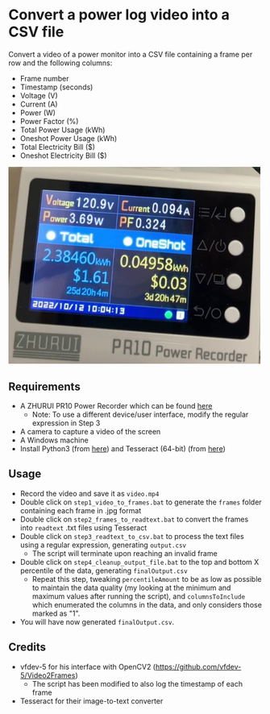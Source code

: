 # Convert a power log video into a CSV file
Convert a video of a power monitor into a CSV file containing a frame per row and the following columns:
- Frame number
- Timestamp (seconds)
- Voltage (V)
- Current (A)
- Power (W)
- Power Factor (%)
- Total Power Usage (kWh)
- Oneshot Power Usage (kWh)
- Total Electricity Bill ($)
- Oneshot Electricity Bill ($)
<img src="screenshot.jpg" width="500"/>

## Requirements
- A ZHURUI PR10 Power Recorder which can be found [here](https://a.co/d/fwyrkhc)
  - Note: To use a different device/user interface, modify the regular expression in Step 3
- A camera to capture a video of the screen
- A Windows machine
- Install Python3 (from [here](https://www.python.org/downloads/)) and Tesseract (64-bit) (from [here](https://github.com/UB-Mannheim/tesseract/wiki))

## Usage
- Record the video and save it as `video.mp4`
- Double click on `step1_video_to_frames.bat` to generate the `frames` folder containing each frame in .jpg format
- Double click on `step2_frames_to_readtext.bat` to convert the frames into `readtext` .txt files using Tesseract
- Double click on `step3_readtext_to_csv.bat` to process the text files using a regular expression, generating `output.csv`
  - The script will terminate upon reaching an invalid frame
- Double click on `step4_cleanup_output_file.bat` to the top and bottom X percentile of the data, generating `finalOutput.csv`
  - Repeat this step, tweaking `percentileAmount` to be as low as possible to maintain the data quality (my looking at the minimum and maximum values after running the script), and `columnsToInclude` which enumerated the columns in the data, and only considers those marked as "1".
- You will have now generated `finalOutput.csv`.

## Credits
- vfdev-5 for his interface with OpenCV2 (https://github.com/vfdev-5/Video2Frames)
  - The script has been modified to also log the timestamp of each frame
- Tesseract for their image-to-text converter
